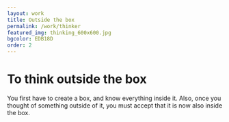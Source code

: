```yaml
---
layout: work
title: Outside the box
permalink: /work/thinker
featured_img: thinking_600x600.jpg
bgcolor: EDB18D
order: 2
---
```


# To think outside the box

You first have to create a box, and know everything inside it. Also, once you thought of something outside of it, you must accept that it is now also inside the box.